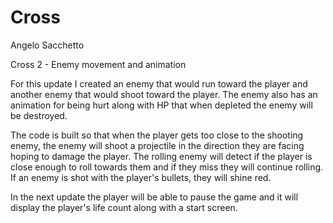 # Cross

Angelo Sacchetto

Cross 2 - Enemy movement and animation

For this update I created an enemy that would run toward the player and another enemy that would shoot toward the player. The enemy also has an animation for being hurt along with HP that when depleted the enemy will be destroyed.

The code is built so that when the player gets too close to the shooting enemy, the enemy will shoot a projectile in the direction they are facing hoping to damage the player. The rolling enemy will detect if the player is close enough to roll towards them and if they miss they will continue rolling. If an enemy is shot with the player's bullets, they will shine red. 

In the next update the player will be able to pause the game and it will display the player's life count along with a start screen.
